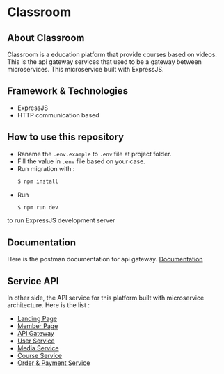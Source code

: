 # Classroom

## About Classroom

Classroom is a education platform that provide courses based on videos. This is the api gateway services that used to be a gateway between microservices. This microservice built with ExpressJS.

## Framework & Technologies

-   ExpressJS
-   HTTP communication based

## How to use this repository

-   Raname the `.env.example` to `.env` file at project folder.
-   Fill the value in `.env` file based on your case.
-   Run migration with :
    ```bash
    $ npm install
    ```
-   Run
    ```bash
    $ npm run dev
    ```

to run ExpressJS development server

## Documentation

Here is the postman documentation for api gateway. [Documentation](https://documenter.getpostman.com/view/16615700/2s93CKQubR)

## Service API

In other side, the API service for this platform built with microservice architecture.
Here is the list :

-   [Landing Page](https://github.com/bangyadiii/classroom-frontpage-FE)
-   [Member Page](https://github.com/bangyadiii/memberpage-micro)
-   [API Gateway](https://github.com/bangyadiii/classroom-api-gateway)
-   [User Service](https://github.com/bangyadiii/classroom-service-user)
-   [Media Service](https://github.com/bangyadiii/classroom-service-media)
-   [Course Service](https://github.com/bangyadiii/classroom-service-course)
-   [Order & Payment Service](https://github.com/bangyadiii/classroom-service-order-payment)
